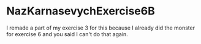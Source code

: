# NazKarnasevychExercise6B

I remade a part of my exercise 3 for this because I already did the monster for exercise 6 and you said I can't do that again.
